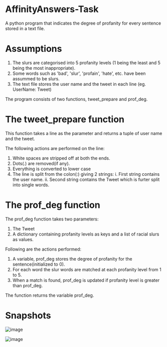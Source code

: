 # AffinityAnswers-Task
A python program that indicates the degree of profanity for every sentence stored in a text file.


# Assumptions


1. The slurs are categorised into 5 profanity levels (1 being the least and 5 being the most inappropriate).
2. Some words such as 'bad', 'slur', 'profain', 'hate', etc. have been assummed to be slurs.
3. The text file stores the user name and the tweet in each line (eg. UserName: Tweet)


The program consists of two functions, tweet_prepare and prof_deg.


# The tweet_prepare function


This function takes a line as the parameter and returns a tuple of user name and the tweet.


The following actions are performed on the line:
  1. White spaces are stripped off at both the ends.
  2. Dots(.) are removed(if any).
  3. Everything is converted to lower case
  4. The line is split from the colon(:) giving 2 strings:
    i.  First string contains the user name.
    ii. Second string contains the Tweet which is furter split into single words.


# The prof_deg function


The prof_deg function takes two parameters:
  1. The Tweet
  2. A dictionary containing profanity levels as keys and a list of racial slurs as values.
  
  
Following are the actions performed:
  1. A variable, prof_deg stores the degree of profanity for the sentence(initialized to 0).
  2. For each word the slur words are matched at each profanity level from 1 to 5.
  3. When a match is found, prof_deg is updated if profanity level is greater than prof_deg.


The function returns the variable prof_deg.


# Snapshots


![image](https://user-images.githubusercontent.com/69196090/218255552-a46cc030-8e51-4126-a06f-5f4ea9bd0e16.png)


![image](https://user-images.githubusercontent.com/69196090/218255571-c54ff5cb-cc60-4f88-a7a3-f49dd0ab2e68.png)
